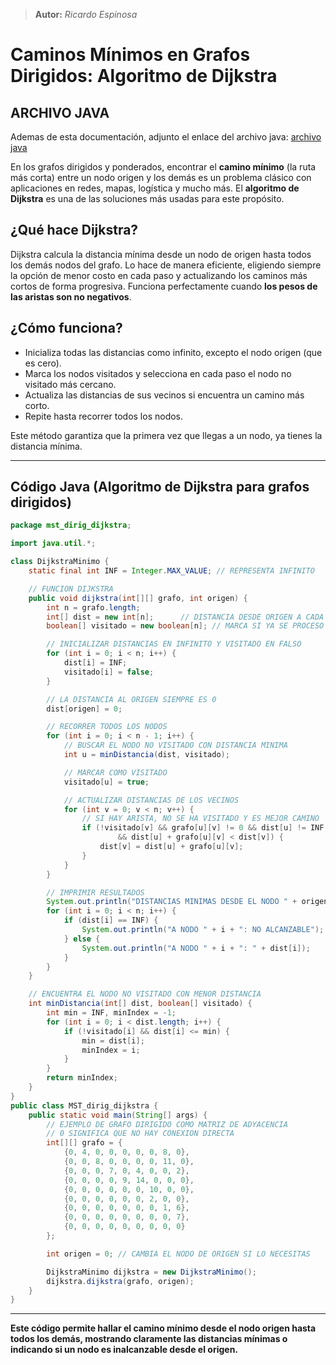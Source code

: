 > **Autor:** *Ricardo Espinosa*
# Caminos Mínimos en **Grafos Dirigidos**: Algoritmo de Dijkstra

## ARCHIVO JAVA
Ademas de esta documentación, adjunto el enlace del archivo java: [archivo java](../../tareas/tarea_7(2Bim)/MST_dirig_dijkstra.java)

En los grafos dirigidos y ponderados, encontrar el **camino mínimo** (la ruta más corta) entre un nodo origen y los demás es un problema clásico con aplicaciones en redes, mapas, logística y mucho más. El **algoritmo de Dijkstra** es una de las soluciones más usadas para este propósito.

## ¿Qué hace Dijkstra?

Dijkstra calcula la distancia mínima desde un nodo de origen hasta todos los demás nodos del grafo. Lo hace de manera eficiente, eligiendo siempre la opción de menor costo en cada paso y actualizando los caminos más cortos de forma progresiva. Funciona perfectamente cuando **los pesos de las aristas son no negativos**.

## ¿Cómo funciona?

* Inicializa todas las distancias como infinito, excepto el nodo origen (que es cero).
* Marca los nodos visitados y selecciona en cada paso el nodo no visitado más cercano.
* Actualiza las distancias de sus vecinos si encuentra un camino más corto.
* Repite hasta recorrer todos los nodos.

Este método garantiza que la primera vez que llegas a un nodo, ya tienes la distancia mínima.

---

## Código Java (Algoritmo de Dijkstra para grafos dirigidos)

```java
package mst_dirig_dijkstra;

import java.util.*;

class DijkstraMinimo {
    static final int INF = Integer.MAX_VALUE; // REPRESENTA INFINITO

    // FUNCION DIJKSTRA
    public void dijkstra(int[][] grafo, int origen) {
        int n = grafo.length;
        int[] dist = new int[n];      // DISTANCIA DESDE ORIGEN A CADA NODO
        boolean[] visitado = new boolean[n]; // MARCA SI YA SE PROCESO EL NODO

        // INICIALIZAR DISTANCIAS EN INFINITO Y VISITADO EN FALSO
        for (int i = 0; i < n; i++) {
            dist[i] = INF;
            visitado[i] = false;
        }

        // LA DISTANCIA AL ORIGEN SIEMPRE ES 0
        dist[origen] = 0;

        // RECORRER TODOS LOS NODOS
        for (int i = 0; i < n - 1; i++) {
            // BUSCAR EL NODO NO VISITADO CON DISTANCIA MINIMA
            int u = minDistancia(dist, visitado);

            // MARCAR COMO VISITADO
            visitado[u] = true;

            // ACTUALIZAR DISTANCIAS DE LOS VECINOS
            for (int v = 0; v < n; v++) {
                // SI HAY ARISTA, NO SE HA VISITADO Y ES MEJOR CAMINO
                if (!visitado[v] && grafo[u][v] != 0 && dist[u] != INF
                        && dist[u] + grafo[u][v] < dist[v]) {
                    dist[v] = dist[u] + grafo[u][v];
                }
            }
        }

        // IMPRIMIR RESULTADOS
        System.out.println("DISTANCIAS MINIMAS DESDE EL NODO " + origen + ":");
        for (int i = 0; i < n; i++) {
            if (dist[i] == INF) {
                System.out.println("A NODO " + i + ": NO ALCANZABLE");
            } else {
                System.out.println("A NODO " + i + ": " + dist[i]);
            }
        }
    }

    // ENCUENTRA EL NODO NO VISITADO CON MENOR DISTANCIA
    int minDistancia(int[] dist, boolean[] visitado) {
        int min = INF, minIndex = -1;
        for (int i = 0; i < dist.length; i++) {
            if (!visitado[i] && dist[i] <= min) {
                min = dist[i];
                minIndex = i;
            }
        }
        return minIndex;
    }
}
public class MST_dirig_dijkstra {
    public static void main(String[] args) {
        // EJEMPLO DE GRAFO DIRIGIDO COMO MATRIZ DE ADYACENCIA
        // 0 SIGNIFICA QUE NO HAY CONEXION DIRECTA
        int[][] grafo = {
            {0, 4, 0, 0, 0, 0, 0, 8, 0},
            {0, 0, 8, 0, 0, 0, 0, 11, 0},
            {0, 0, 0, 7, 0, 4, 0, 0, 2},
            {0, 0, 0, 0, 9, 14, 0, 0, 0},
            {0, 0, 0, 0, 0, 0, 10, 0, 0},
            {0, 0, 0, 0, 0, 0, 2, 0, 0},
            {0, 0, 0, 0, 0, 0, 0, 1, 6},
            {0, 0, 0, 0, 0, 0, 0, 0, 7},
            {0, 0, 0, 0, 0, 0, 0, 0, 0}
        };

        int origen = 0; // CAMBIA EL NODO DE ORIGEN SI LO NECESITAS

        DijkstraMinimo dijkstra = new DijkstraMinimo();
        dijkstra.dijkstra(grafo, origen);
    }
}
```

---

**Este código permite hallar el camino mínimo desde el nodo origen hasta todos los demás, mostrando claramente las distancias mínimas o indicando si un nodo es inalcanzable desde el origen.**